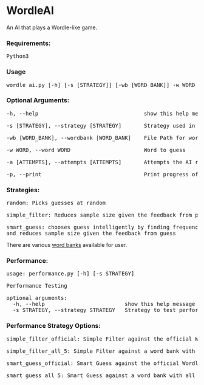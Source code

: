 # WordleAI

An AI that plays a Wordle-like game.

### Requirements:
<pre>Python3</pre>

### Usage
<pre>
wordle_ai.py [-h] [-s [STRATEGY]] [-wb [WORD_BANK]] -w WORD [-a [ATTEMPTS]] [-p]
</pre>

### Optional Arguments:
<pre>
-h, --help                                 show this help message and exit

-s [STRATEGY], --strategy [STRATEGY]       Strategy used in the game.

-wb [WORD_BANK], --wordbank [WORD_BANK]    File Path for word bank to be used

-w WORD, --word WORD                       Word to guess

-a [ATTEMPTS], --attempts [ATTEMPTS]       Attempts the AI receives

-p, --print                                Print progress of AI as it makes guesses
</pre>

### Strategies:
<pre>
random: Picks guesses at random

simple_filter: Reduces sample size given the feedback from previous guess

smart_guess: chooses guess intelligently by finding frequency of letters to eliminate as many options as possible
and reduces sample size given the feedback from guess
</pre>

There are various [word banks](word_banks/) available for user.

### Performance:

<pre>
usage: performance.py [-h] [-s STRATEGY]

Performance Testing

optional arguments:
  -h, --help                         show this help message and exit
  -s STRATEGY, --strategy STRATEGY   Strategy to test performance for
</pre>

### Performance Strategy Options:
<pre>
simple_filter_official: Simple Filter against the official Wordle word list

simple_filter_all_5: Simple Filter against a word bank with all 5 letter words

smart_guess_official: Smart Guess against the official Wordle word list

smart_guess_all_5: Smart Guess against a word bank with all 5 letter words
</pre>